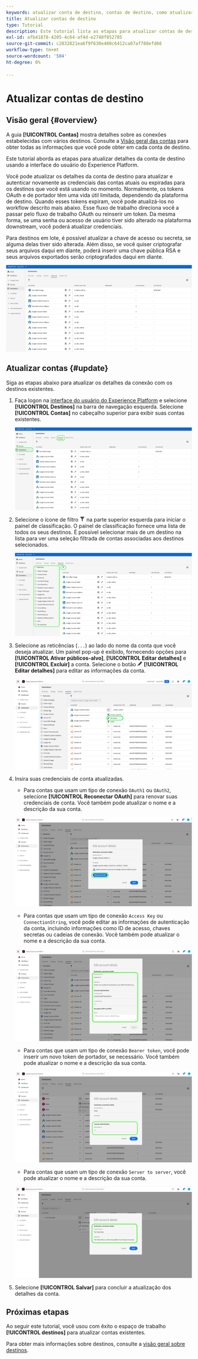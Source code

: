 ```yaml
---
keywords: atualizar conta de destino, contas de destino, como atualizar contas, atualizar destino
title: Atualizar contas de destino
type: Tutorial
description: Este tutorial lista as etapas para atualizar contas de destino na interface do usuário do Adobe Experience Platform
exl-id: afb41878-4205-4c64-af4d-e2740f852785
source-git-commit: c2832821ea6f9f630e480c6412ca07af788efd66
workflow-type: tm+mt
source-wordcount: '504'
ht-degree: 0%

---
```


# Atualizar contas de destino

## Visão geral {#overview}

A guia **[!UICONTROL Contas]** mostra detalhes sobre as conexões estabelecidas com vários destinos. Consulte a [Visão geral das contas](../ui/destinations-workspace.md#accounts) para obter todas as informações que você pode obter em cada conta de destino.

Este tutorial aborda as etapas para atualizar detalhes da conta de destino usando a interface do usuário do Experience Platform.

Você pode atualizar os detalhes da conta de destino para atualizar e autenticar novamente as credenciais das contas atuais ou expiradas para os destinos que você está usando no momento. Normalmente, os tokens OAuth e de portador têm uma vida útil limitada, dependendo da plataforma de destino. Quando esses tokens expiram, você pode atualizá-los no workflow descrito mais abaixo. Esse fluxo de trabalho direciona você a passar pelo fluxo de trabalho OAuth ou reinserir um token. Da mesma forma, se uma senha ou acesso de usuário tiver sido alterado na plataforma downstream, você poderá atualizar credenciais.

Para destinos em lote, é possível atualizar a chave de acesso ou secreta, se alguma delas tiver sido alterada. Além disso, se você quiser criptografar seus arquivos daqui em diante, poderá inserir uma chave pública RSA e seus arquivos exportados serão criptografados daqui em diante.

![Guia Contas](../assets/ui/update-accounts/destination-accounts.png)

## Atualizar contas {#update}

Siga as etapas abaixo para atualizar os detalhes da conexão com os destinos existentes.

1. Faça logon na [interface do usuário do Experience Platform](https://platform.adobe.com/) e selecione **[!UICONTROL Destinos]** na barra de navegação esquerda. Selecione **[!UICONTROL Contas]** no cabeçalho superior para exibir suas contas existentes.

   ![Guia Contas](../assets/ui/update-accounts/accounts-tab.png)

2. Selecione o ícone de filtro ![Ícone de filtro](/help/images/icons/filter.png) na parte superior esquerda para iniciar o painel de classificação. O painel de classificação fornece uma lista de todos os seus destinos. É possível selecionar mais de um destino na lista para ver uma seleção filtrada de contas associadas aos destinos selecionados.

   ![Filtrar contas de destino](../assets/ui/update-accounts/filter-accounts.png)

3. Selecione as reticências (`...`) ao lado do nome da conta que você deseja atualizar. Um painel pop-up é exibido, fornecendo opções para **[!UICONTROL Ativar públicos-alvo]**, **[!UICONTROL Editar detalhes]** e **[!UICONTROL Excluir]** a conta. Selecione o botão ![Editar detalhes](/help/images/icons/edit.png) **[!UICONTROL Editar detalhes]** para editar as informações da conta.

   ![Editar conta](../assets/ui/update-accounts/accounts-edit.png)

4. Insira suas credenciais de conta atualizadas.

   * Para contas que usam um tipo de conexão `OAuth1` ou `OAuth2`, selecione **[!UICONTROL Reconectar OAuth]** para renovar suas credenciais de conta. Você também pode atualizar o nome e a descrição da sua conta.

   ![Editar OAuth de detalhes](../assets/ui/update-accounts/edit-details-oauth.png)

   * Para contas que usam um tipo de conexão `Access Key` ou `ConnectionString`, você pode editar as informações de autenticação da conta, incluindo informações como ID de acesso, chaves secretas ou cadeias de conexão. Você também pode atualizar o nome e a descrição da sua conta.

   ![Editar detalhes da Chave de Acesso](../assets/ui/update-accounts/edit-details-key.png)

   * Para contas que usam um tipo de conexão `Bearer token`, você pode inserir um novo token de portador, se necessário. Você também pode atualizar o nome e a descrição da sua conta.

   ![Editar token de portador de detalhes](../assets/ui/update-accounts/edit-details-bearer.png)

   * Para contas que usam um tipo de conexão `Server to server`, você pode atualizar o nome e a descrição da sua conta.

   ![Editar detalhes de servidor para servidor](../assets/ui/update-accounts/edit-details-s2s.png)

5. Selecione **[!UICONTROL Salvar]** para concluir a atualização dos detalhes da conta.

## Próximas etapas

Ao seguir este tutorial, você usou com êxito o espaço de trabalho **[!UICONTROL destinos]** para atualizar contas existentes.

Para obter mais informações sobre destinos, consulte a [visão geral sobre destinos](../catalog/overview.md).